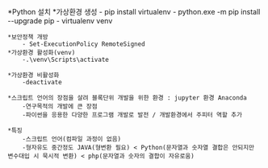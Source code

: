 *Python 설치
    *가상환경 생성
        - pip install virtualenv
        - python.exe -m pip install --upgrade pip
        - virtualenv venv
        
    *보안정책 개방
        - Set-ExecutionPolicy RemoteSigned
    *가상환경 활성화(venv)
        -.\venv\Scripts\activate

    *가상환경 비활성화
        -deactivate

    *스크립트 언어의 장점을 살려 블록단위 개발을 위한 환경 : jupyter 환경 Anaconda
        -연구목적의 개발에 큰 장점
        -파이썬을 응용한 다양한 프로그램 개발로 발전 / 개발환경에서 주피터 역할 추가

    *특징
        -스크립트 언어(컴파일 과정이 없음)
        -형자유도 중간정도 JAVA(형변환 필요) < Python(문자열과 숫자열 결합은 안되지만 변수대입 시 묵시적 변환) < php(문자열과 숫자의 결합이 자유로움)